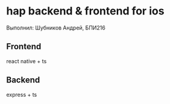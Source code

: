 # hap backend & frontend for ios

Выполнил: Шубников Андрей, БПИ216

## Frontend

react native + ts

## Backend

express + ts
